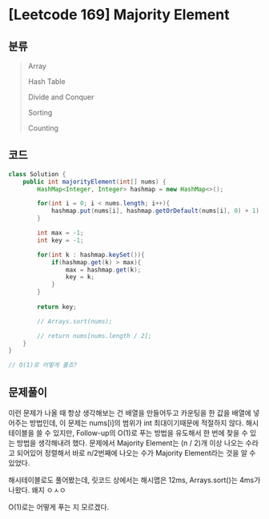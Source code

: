 # [Leetcode 169] Majority Element

## 분류
> Array
> 
> Hash Table
> 
> Divide and Conquer
> 
> Sorting
> 
> Counting

## 코드
```java
class Solution {
    public int majorityElement(int[] nums) {
        HashMap<Integer, Integer> hashmap = new HashMap<>();

        for(int i = 0; i < nums.length; i++){
            hashmap.put(nums[i], hashmap.getOrDefault(nums[i], 0) + 1);
        }

        int max = -1;
        int key = -1;

        for(int k : hashmap.keySet()){
            if(hashmap.get(k) > max){
                max = hashmap.get(k);
                key = k;
            }       
        }
        
        return key;

        // Arrays.sort(nums);

        // return nums[nums.length / 2];
    }
}

// O(1)로 어떻게 풀죠?
```

## 문제풀이

이런 문제가 나올 때 항상 생각해보는 건 배열을 만들어두고 카운팅을 한 값을 배열에 넣어주는 방법인데, 이 문제는 nums[i]의 범위가 int 최대이기때문에 적절하지 않다. 해시 테이블을 쓸 수 있지만, Follow-up의 O(1)로 푸는 방법을 유도해서 한 번에 찾을 수 있는 방법을 생각해내려 했다.
문제에서 Majority Element는 (n / 2)개 이상 나오는 수라고 되어있어 정렬해서 바로 n/2번째에 나오는 수가 Majority Element라는 것을 알 수 있었다. 

해시테이블로도 풀어봤는데, 릿코드 상에서는 해시맵은 12ms, Arrays.sort()는 4ms가 나왔다. 왜지 ㅇㅅㅇ

O(1)로는 어떻게 푸는 지 모르겠다.

